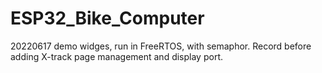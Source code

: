 # ESP32_Bike_Computer
20220617 demo widges, run in FreeRTOS, with semaphor. Record before adding X-track page management and display port.

